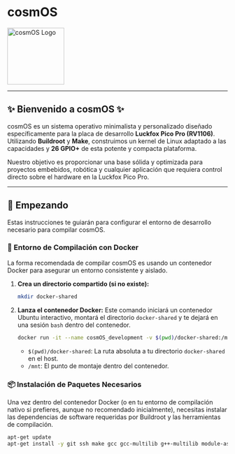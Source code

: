 # cosmOS

<img src="https://cosmit.es/C.svg" alt="cosmOS Logo" height="130"/>

---

## ✨ Bienvenido a cosmOS ✨

cosmOS es un sistema operativo minimalista y personalizado diseñado específicamente para la placa de desarrollo **Luckfox Pico Pro (RV1106)**. Utilizando **Buildroot** y **Make**, construimos un kernel de Linux adaptado a las capacidades y **26 GPIO+** de esta potente y compacta plataforma.

Nuestro objetivo es proporcionar una base sólida y optimizada para proyectos embebidos, robótica y cualquier aplicación que requiera control directo sobre el hardware en la Luckfox Pico Pro.

---

## 🚀 Empezando

Estas instrucciones te guiarán para configurar el entorno de desarrollo necesario para compilar cosmOS.

### 🐳 Entorno de Compilación con Docker

La forma recomendada de compilar cosmOS es usando un contenedor Docker para asegurar un entorno consistente y aislado.

1.  **Crea un directorio compartido (si no existe):**
    ```bash
    mkdir docker-shared
    ```
2.  **Lanza el contenedor Docker:**
    Este comando iniciará un contenedor Ubuntu interactivo, montará el directorio `docker-shared` y te dejará en una sesión `bash` dentro del contenedor.
    ```bash
    docker run -it --name cosmOS_development -v $(pwd)/docker-shared:/mnt ubuntu bash
    ```
    * `$(pwd)/docker-shared`: La ruta absoluta a tu directorio `docker-shared` en el host.
    * `/mnt`: El punto de montaje dentro del contenedor.

### 📦 Instalación de Paquetes Necesarios

Una vez dentro del contenedor Docker (o en tu entorno de compilación nativo si prefieres, aunque no recomendado inicialmente), necesitas instalar las dependencias de software requeridas por Buildroot y las herramientas de compilación.

```bash
apt-get update
apt-get install -y git ssh make gcc gcc-multilib g++-multilib module-assistant expect g++ gawk texinfo libssl-dev bison flex fakeroot cmake unzip gperf autoconf device-tree-compiler libncurses5-dev pkg-config bc python-is-python3 passwd openssl openssh-server openssh-client vim file cpio rsync
